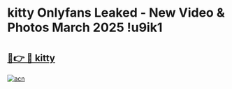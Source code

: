 # kitty Onlyfans Leaked - New Video & Photos March 2025 !u9ik1

# <h2><a href="https://mmspyt.iuczelnia.edu.pl?title=kitty&ref=u9ik1">🔗👉 🔴 kitty</a></h2>

[![acn](https://github.com/user-attachments/assets/0f9c940e-d8b0-45ae-aac7-cd30a18b3e1c)](https://mmspyt.iuczelnia.edu.pl?title=kitty&ref=u9ik1)

